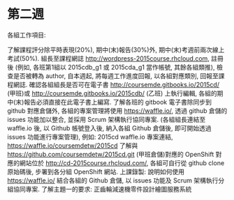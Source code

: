 # 第二週
各組工作項目:

了解課程評分除平時表現(20%), 期中(末)報告(30%)外, 期中(末)考週前兩次線上考試(50%).
組長至課程網誌 http://wordpress-2015course.rhcloud.com, 註冊後 (例如, 各班第1組以 2015cdb_g1 或 2015cda_g1 當作帳號, 其餘各組類推), 檢查是否被轉為 author, 自本週起, 將每週工作進度回報, 以各組對應類別, 回報至課程網誌.
確認各組組長是否可在電子書 http://coursemde.gitbooks.io/2015cd/ (甲班)或 http://coursemde.gitbooks.io/2015cdb/ (乙班) 上執行編輯, 各組的期中(末)報告必須直接在此電子書上編寫.
了解各班的 gitbook 電子書除同步到 github 對應倉儲外, 各組的專案管理將使用 https://waffle.io/, 透過 github 倉儲的 issues 功能加以整合, 並採用 Scrum 架構執行協同專案. (各組組長連結至 waffle.io 後, 以 Github 帳號登入後, 納入各組 Github 倉儲後, 即可開始透過 issues 功能進行專案管理), 例如: 2015cd waffle.io 專案連結, https://waffle.io/coursemdetw/2015cd
了解與 https://github.com/coursemdetw/2015cd.git (甲班倉儲)對應的 OpenShift 對應的網站位於 http://cd-2015course.rhcloud.com/, 各組可自行從 github clone 原始碼後, 步署到各分組 OpenShift 網站.
上課錄製: 說明如何使用 https://waffle.io/ 結合各組的 Github 倉儲, 以 issues 功能及 Scrum 架構執行分組協同專案.
了解主題一的要求: 正齒輪減速機零件設計繪圖服務系統
